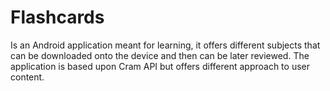 Flashcards
====
Is an Android application meant for learning, it offers different subjects that can be downloaded onto the device and then can be later reviewed. The application is based upon Cram API but offers different approach to user content.
